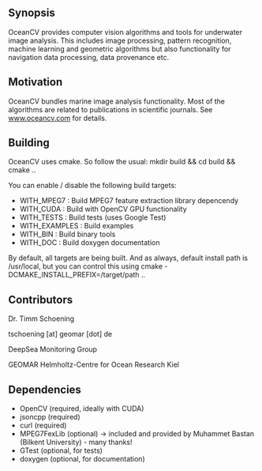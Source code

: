 ## Synopsis

OceanCV provides computer vision algorithms and tools for underwater image analysis.
This includes image processing, pattern recognition, machine learning and geometric algorithms but also functionality for navigation data processing, data provenance etc.

## Motivation

OceanCV bundles marine image analysis functionality. Most of the algorithms are related to publications in scientific journals. See www.oceancv.com for details.

## Building

OceanCV uses cmake. So follow the usual: mkdir build && cd build && cmake ..

You can enable / disable the following build targets:
* WITH_MPEG7 : Build MPEG7 feature extraction library depencendy
* WITH_CUDA : Build with OpenCV GPU functionality
* WITH_TESTS : Build tests (uses Google Test)
* WITH_EXAMPLES : Build examples
* WITH_BIN : Build binary tools
* WITH_DOC : Build doxygen documentation

By default, all targets are being built. And as always, default install path is /usr/local, but you can control this using cmake -DCMAKE_INSTALL_PREFIX=/target/path ..

## Contributors

Dr. Timm Schoening

tschoening [at] geomar [dot] de

DeepSea Monitoring Group

GEOMAR Helmholtz-Centre for Ocean Research Kiel

## Dependencies

* OpenCV (required, ideally with CUDA)
* jsoncpp (required)
* curl (required)
* MPEG7FexLib (optional) -> included and provided by Muhammet Bastan (Bilkent University) - many thanks!
* GTest (optional, for tests)
* doxygen (optional, for documentation)

